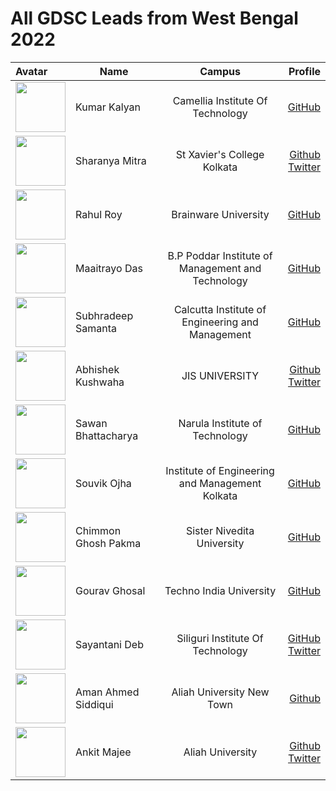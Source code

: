# All GDSC Leads from West Bengal 2022
| Avatar   |     Name |      Campus   |  Profile |
|:---------|----------|:-------------:|------:|
|  <img src="https://avatars.githubusercontent.com/u/67071462?v=4" width="80px">| Kumar Kalyan |Camellia Institute Of Technology|[GitHub](https://github.com/kum9748ar)|
| <img src="https://avatars.githubusercontent.com/u/94007936?v=4" width="80px"> | Sharanya Mitra|St Xavier's College Kolkata|[Github](https://github.com/sharanya-mitra) <br/> [Twitter](https://twitter.com/SharanyaMitra2) |
|  <img src="https://avatars.githubusercontent.com/u/65613660?v=4" width="80px">| Rahul Roy | Brainware University |[GitHub](https://github.com/Rahul6918) |
| <img src="https://avatars.githubusercontent.com/u/76429346?v=4" width="80px"> | Maaitrayo Das| B.P Poddar Institute of Management and Technology| [GitHub](https://github.com/Maaitrayo)|
  <img src="https://avatars.githubusercontent.com/u/70656957?v=4" width="80px"> | Subhradeep Samanta| Calcutta Institute of Engineering and Management| [GitHub](https://github.com/Subhradeep10)
| <img src="https://avatars.githubusercontent.com/u/86338762?v=4" width="80px"> | Abhishek Kushwaha | JIS UNIVERSITY | [Github](https://github.com/Abbhiishek) <br/> [Twitter](https://twitter.com/abbhishek_k)|
| <img src="https://avatars.githubusercontent.com/u/74916308?v=4" width="80px"> | Sawan Bhattacharya | Narula Institute of Technology | [GitHub](https://github.com/kriptonian1)|
| <img src="https://avatars.githubusercontent.com/u/80455812?v=4" width="80px"> | Souvik Ojha | Institute of Engineering and Management Kolkata | [GitHub](https://github.com/techsouvik)
| <img src="https://avatars.githubusercontent.com/u/109587894?v=4" width="80px"> | Chimmon Ghosh Pakma | Sister Nivedita University | [GitHub](https://github.com/chimmonp)
| <img src="https://avatars.githubusercontent.com/u/57912157?v=4" width="80px"> |Gourav Ghosal | Techno India University | [GitHub](https://github.com/gourav221b)
| <img src="https://avatars.githubusercontent.com/u/74983536?v=4" width="80px"> | Sayantani Deb | Siliguri Institute Of Technology | [GitHub](https://github.com/SayantaniDeb)  <br/> [Twitter](https://twitter.com/codewithshytan) |
| <img src="https://avatars.githubusercontent.com/u/83830134?v=4" width="80px"> | Aman Ahmed Siddiqui | Aliah University New Town | [Github](https://github.com/sid-am-ahd935) |
|<img src="https://avatars.githubusercontent.com/u/76817118?v=4" width="80px"> | Ankit Majee | Aliah University | [Github](https://github.com/AnkitMajee) <br/>[Twitter](https://twitter.com/Ankit00245311) |

